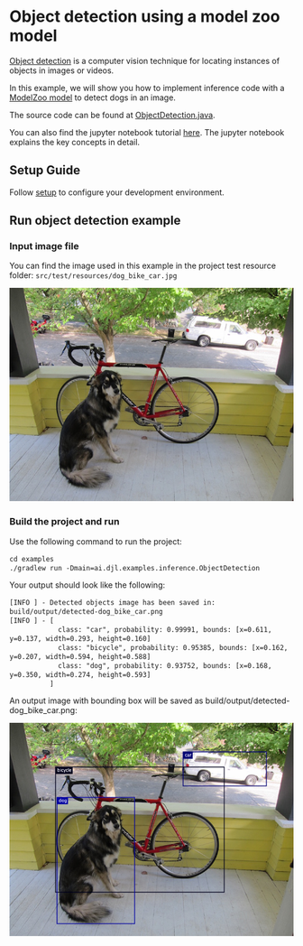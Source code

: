 # Object detection using a model zoo model

[Object detection](https://en.wikipedia.org/wiki/Object_detection) is a computer vision technique
for locating instances of objects in images or videos.

In this example, we will show you how to implement inference code with a [ModelZoo model](../../docs/model-zoo.md) to detect dogs in an image.

The source code can be found at [ObjectDetection.java](../src/main/java/ai/djl/examples/inference/ObjectDetection.java).

You can also find the jupyter notebook tutorial [here](../../jupyter/object_detection_with_model_zoo.ipynb).
The jupyter notebook explains the key concepts in detail.

## Setup Guide

Follow [setup](../../docs/development/setup.md) to configure your development environment.

## Run object detection example

### Input image file
You can find the image used in this example in the project test resource folder: `src/test/resources/dog_bike_car.jpg`

![dogs](../src/test/resources/dog_bike_car.jpg)

### Build the project and run
Use the following command to run the project:
```
cd examples
./gradlew run -Dmain=ai.djl.examples.inference.ObjectDetection
```

Your output should look like the following:
```text
[INFO ] - Detected objects image has been saved in: build/output/detected-dog_bike_car.png
[INFO ] - [
          	class: "car", probability: 0.99991, bounds: [x=0.611, y=0.137, width=0.293, height=0.160]
          	class: "bicycle", probability: 0.95385, bounds: [x=0.162, y=0.207, width=0.594, height=0.588]
          	class: "dog", probability: 0.93752, bounds: [x=0.168, y=0.350, width=0.274, height=0.593]
          ]
```

An output image with bounding box will be saved as build/output/detected-dog_bike_car.png:

![detected-dogs](img/detected-dog_bike_car.png)
